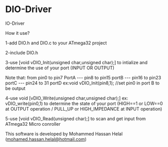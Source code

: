 # DIO-Driver
IO-Driver 

How it use?

1-add DIO.h and DIO.c to your ATmega32 project

2-include DIO.h

3-use [void vDIO_Init(unsigned char,unsigned char);] to intialize and determine the use of your port (INPUT OR OUTPUT)

  Note that: from pin0 to pin7 PortA --- pin8 to pin15 portB --- pin16 to pin23 portC --- pin24 to 31 portD
  ex:void vDIO_Init(pin8,1); //set pin0 in port B to be output

4-use void [vDIO_Write(unsigned char,unsigned char);] ex: vDIO_write(pin0,1)
 to determine the state of your port (HIGH==1 or LOW==0 at OUTPUT operation / PULL_UP or HIGH_IMPEDANCE at INPUT operation)

5-use [void vDIO_Read(unsigned char);] to scan and get input from ATmega32 Micro conroller

This software is developed by Mohammed Hassan Helal (mohamed.hassan.helal@hotmail.com)
